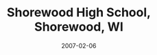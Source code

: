 ---
title: "Shorewood High School, Shorewood, WI"
project_id: 
date: 2007-02-06
conference_id: ""
presenters:
   - peter_bandettini
summary: "<p>Shorewood High School, Shorewood, WI</p>"
file: /assets/presentations/T202.ppt
filename: T202.ppt
layout: presentation
---